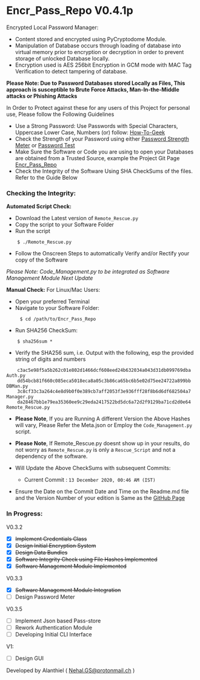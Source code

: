 # Encr_Pass_Repo V0.4.1p

Encrypted Local Password Manager:

- Content stored and encrypted using PyCryptodome Module.
- Manipulation of Database occurs through loading of database into virtual memory prior to encryption or decryption in order to prevent storage of unlocked Database locally.
- Encryption used is AES 256bit Encryption in GCM mode with MAC Tag Verification to detect tampering of database. 

**Please Note: Due to Password Databases stored Locally as Files, This approach is susceptible to Brute Force Attacks, Man-In-the-Middle attacks or Phishing Attacks**

In Order to Protect against these for any users of this Project for personal use, Please follow the Following Guidelines 

- Use a Strong Password: Use Passwords with Special Characters, Uppercase Lower Case, Numbers (or) follow: [How-To-Geek](https://www.howtogeek.com/195430/how-to-create-a-strong-password-and-remember-it/)
- Check the Strength of your Password using either [Password Strength Meter](http://www.passwordmeter.com/) or [Password Test](https://www.my1login.com/resources/password-strength-test/)
- Make Sure the Software or Code you are using to open your Databases are obtained from a Trusted Source, example the Project Git Page [Encr_Pass_Repo](https://github.com/Alux-Alpha/Encr_Pass_Repo)
- Check the Integrity of the Software Using SHA CheckSums of the files. Refer to the Guide Below

### Checking the Integrity:

**Automated Script Check:**

- Download the Latest version of `Remote_Rescue.py`
- Copy the script to your Software Folder
- Run the script
```
    $ ./Remote_Rescue.py
```
- Follow the Onscreen Steps to automatically Verify and/or Rectify your copy of the Software

*Please Note: Code_Management.py to be integrated as Software Management Module Next Update*

**Manual Check:**
For Linux/Mac Users:

- Open your preferred Terminal
- Navigate to your Software Folder:
```  
     $ cd /path/to/Encr_Pass_Repo
```    
- Run SHA256 CheckSum:
```
    $ sha256sum *
```
- Verify the SHA256 sum, i.e. Output with the following, esp the provided string of digits and numbers
```
    c3ac5e98f5a5b262c01e802d1466dcf608eed24b632034a043d31db099769dba  Auth.py
    dd54bcb81f660c085eca5018eca8a05c3b86ca65bc6b5e02d75ee24722a899bb  DBMan.py
    3c8cf33c3a264c4e8d9b0f0e389cb7aff2053f3e936fff28f8b6d6df682504a7  Manager.py
    da28467bb1e79ea35360ee9c29eda2417522bd5dc6a72d2f9129ba71cd2d0e64  Remote_Rescue.py
```
- **Please Note**, If you are Running A different Version the Above Hashes will vary, Please Refer the Meta.json or Employ the `Code_Management.py` script.
- **Please Note**, If Remote_Rescue.py doesnt show up in your results, do not worry as `Remote_Rescue.py` is only a `Rescue_Script` and not a dependency of the software.
- Will Update the Above CheckSums with subsequent Commits:
    - Current Commit : `13 December 2020, 00:46 AM (IST)`

- Ensure the Date on the  Commit Date and Time on the Readme.md file and the Version Number of your edition is Same as the [GitHub Page](https://github.com/Alux-Alpha/Encr_Pass_Repo)

### In Progress:

V0.3.2

- [x] ~~Implement Credentials Class~~
- [x] ~~Design Initial Encryption System~~
- [x] ~~Design Data Bundles~~ 
- [x] ~~Software Integrity Check using File Hashes Implemented~~
- [x] ~~Software Management Module Implemented~~

V0.3.3

- [x] ~~Software Management Module Integration~~
- [ ] Design Password Meter   

V0.3.5

- [ ] Implement Json based Pass-store
- [ ] Rework Authentication Module
- [ ] Developing Initial CLI Interface  

V1:

- [ ] Design GUI

Developed by Alanthiel ( Nehal.GS@protonmail.ch )
